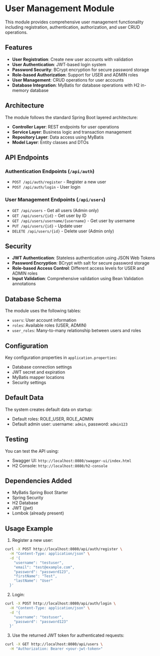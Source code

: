# User Management Module

This module provides comprehensive user management functionality including registration, authentication, authorization, and user CRUD operations.

## Features

- **User Registration**: Create new user accounts with validation
- **User Authentication**: JWT-based login system
- **Password Security**: BCrypt encryption for secure password storage
- **Role-based Authorization**: Support for USER and ADMIN roles
- **User Management**: CRUD operations for user accounts
- **Database Integration**: MyBatis for database operations with H2 in-memory database

## Architecture

The module follows the standard Spring Boot layered architecture:

- **Controller Layer**: REST endpoints for user operations
- **Service Layer**: Business logic and transaction management
- **Repository Layer**: Data access using MyBatis
- **Model Layer**: Entity classes and DTOs

## API Endpoints

### Authentication Endpoints (`/api/auth`)
- `POST /api/auth/register` - Register a new user
- `POST /api/auth/login` - User login

### User Management Endpoints (`/api/users`)
- `GET /api/users` - Get all users (Admin only)
- `GET /api/users/{id}` - Get user by ID
- `GET /api/users/username/{username}` - Get user by username
- `PUT /api/users/{id}` - Update user
- `DELETE /api/users/{id}` - Delete user (Admin only)

## Security

- **JWT Authentication**: Stateless authentication using JSON Web Tokens
- **Password Encryption**: BCrypt with salt for secure password storage
- **Role-based Access Control**: Different access levels for USER and ADMIN roles
- **Input Validation**: Comprehensive validation using Bean Validation annotations

## Database Schema

The module uses the following tables:
- `users`: User account information
- `roles`: Available roles (USER, ADMIN)
- `user_roles`: Many-to-many relationship between users and roles

## Configuration

Key configuration properties in `application.properties`:
- Database connection settings
- JWT secret and expiration
- MyBatis mapper locations
- Security settings

## Default Data

The system creates default data on startup:
- Default roles: ROLE_USER, ROLE_ADMIN
- Default admin user: username: `admin`, password: `admin123`

## Testing

You can test the API using:
- Swagger UI: `http://localhost:8080/swagger-ui/index.html`
- H2 Console: `http://localhost:8080/h2-console`

## Dependencies Added

- MyBatis Spring Boot Starter
- Spring Security
- H2 Database
- JWT (jjwt)
- Lombok (already present)

## Usage Example

1. Register a new user:
```bash
curl -X POST http://localhost:8080/api/auth/register \
  -H "Content-Type: application/json" \
  -d '{
    "username": "testuser",
    "email": "test@example.com",
    "password": "password123",
    "firstName": "Test",
    "lastName": "User"
  }'
```

2. Login:
```bash
curl -X POST http://localhost:8080/api/auth/login \
  -H "Content-Type: application/json" \
  -d '{
    "username": "testuser",
    "password": "password123"
  }'
```

3. Use the returned JWT token for authenticated requests:
```bash
curl -X GET http://localhost:8080/api/users \
  -H "Authorization: Bearer <your-jwt-token>"
```
